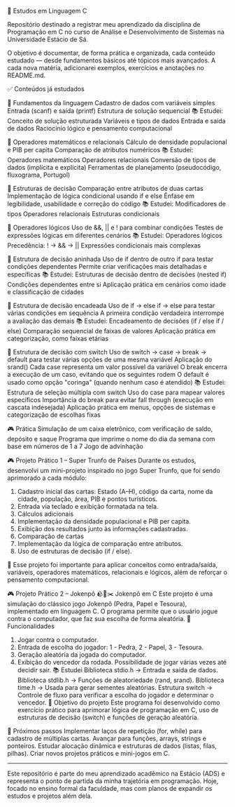 📘 Estudos em Linguagem C

Repositório destinado a registrar meu aprendizado da disciplina de Programação em C no curso de Análise e Desenvolvimento de Sistemas na Universidade Estácio de Sá.

O objetivo é documentar, de forma prática e organizada, cada conteúdo estudado — desde fundamentos básicos até tópicos mais avançados.
A cada nova matéria, adicionarei exemplos, exercícios e anotações no README.md.

✅ Conteúdos já estudados

🔹 Fundamentos da linguagem
Cadastro de dados com variáveis simples
Entrada (scanf) e saída (printf)
Estrutura de solução sequencial
📚 Estudei:
Conceito de solução estruturada
Variáveis e tipos de dados
Entrada e saída de dados
Raciocínio lógico e pensamento computacional

🔹 Operadores matemáticos e relacionais
Cálculo de densidade populacional e PIB per capita
Comparação de atributos numéricos
📚 Estudei:
Operadores matemáticos
Operadores relacionais
Conversão de tipos de dados (implícita e explícita)
Ferramentas de planejamento (pseudocódigo, fluxograma, Portugol)

🔹 Estruturas de decisão
Comparação entre atributos de duas cartas
Implementação de lógica condicional usando if e else
Ênfase em legibilidade, usabilidade e correção do código
📚 Estudei:
Modificadores de tipos
Operadores relacionais
Estruturas condicionais

🔹 Operadores lógicos
Uso de &&, || e ! para combinar condições
Testes de expressões lógicas em diferentes cenários
📚 Estudei:
Operadores lógicos
Precedência: ! → && → ||
Expressões condicionais mais complexas

🔹 Estrutura de decisão aninhada
Uso de if dentro de outro if para testar condições dependentes
Permite criar verificações mais detalhadas e específicas
📚 Estudei:
Estruturas de decisão dentro de decisões (nested if)
Condições dependentes entre si
Aplicação prática em cenários como idade e classificação de cidades

🔹 Estrutura de decisão encadeada
Uso de if → else if → else para testar várias condições em sequência
A primeira condição verdadeira interrompe a avaliação das demais
📚 Estudei:
Encadeamento de decisões (if / else if / else)
Comparação sequencial de faixas de valores
Aplicação prática em categorização, como faixas etárias

🔹 Estrutura de decisão com switch
Uso de switch → case → break → default para testar várias opções de uma mesma variável
Aplicação do srand()
Cada case representa um valor possível da variável
O break encerra a execução de um caso, evitando que os seguintes rodem
O default é usado como opção "coringa" (quando nenhum caso é atendido)
📚 Estudei:
Estrutura de seleção múltipla com switch
Uso do case para mapear valores específicos
Importância do break para evitar fall through (execução em cascata indesejada)
Aplicação prática em menus, opções de sistemas e categorização de escolhas fixas

🎮 Prática
Simulação de um caixa eletrônico, com verificação de saldo, depósito e saque
Programa que imprime o nome do dia da semana com base em números de 1 a 7
Jogo de advinhação

🎮 Projeto Prático 1 – Super Trunfo de Países
Durante os estudos, desenvolvi um mini-projeto inspirado no jogo Super Trunfo, que foi sendo aprimorado a cada módulo:
1. Cadastro inicial das cartas: Estado (A–H), código da carta, nome da cidade, população, área, PIB e pontos turísticos.
2. Entrada via teclado e exibição formatada na tela.
3. Cálculos adicionais
4. Implementação da densidade populacional e PIB per capita.
5. Exibição dos resultados junto às informações cadastradas.
6. Comparação de cartas
7. Implementação da lógica de comparação entre atributos.
8. Uso de estruturas de decisão (if / else).

📌 Esse projeto foi importante para aplicar conceitos como entrada/saída, variáveis, operadores matemáticos, relacionais e lógicos, além de reforçar o pensamento computacional.

🎮 Projeto Prático 2 – Jokenpô
🪨📄✂️ Jokenpô em C
Este projeto é uma simulação do clássico jogo Jokenpô (Pedra, Papel e Tesoura), implementado em linguagem C.
O programa permite que o usuário jogue contra o computador, que faz sua escolha de forma aleatória.
🚀 Funcionalidades
1. Jogar contra o computador.
2. Entrada de escolha do jogador: 1 - Pedra, 2 - Papel, 3 - Tesoura.
3. Geração aleatória da jogada do computador.
4. Exibição do vencedor da rodada.
Possibilidade de jogar várias vezes até decidir sair.
📚 Estudei
Biblioteca stdio.h → Entrada e saída de dados.
Biblioteca stdlib.h → Funções de aleatoriedade (rand, srand).
Biblioteca time.h → Usada para gerar sementes aleatórias.
Estrutura switch → Controle de fluxo para verificar a escolha do jogador e determinar o vencedor.
🎯 Objetivo do projeto
Este programa foi desenvolvido como exercício prático para aprimorar lógica de programação em C, uso de estruturas de decisão (switch) e funções de geração aleatória.

🚀 Próximos passos
Implementar laços de repetição (for, while) para cadastro de múltiplas cartas.
Avançar para funções, arrays, strings e ponteiros.
Estudar alocação dinâmica e estruturas de dados (listas, filas, pilhas).
Criar novos projetos práticos e mini-jogos em C.

-----------------------------------------------------------------------------------------------------------------
Este repositório é parte do meu aprendizado acadêmico na Estácio (ADS) e representa o ponto de partida da minha trajetória em programação.
Hoje, focado no ensino formal da faculdade, mas com planos de expandir os estudos e projetos além dela.